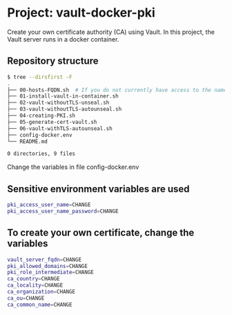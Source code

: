 # Project: vault-docker-pki

Create your own certificate authority (CA) using Vault.
In this project, the Vault server runs in a docker container.

## Repository structure

```sh
$ tree --dirsfirst -F
.
├── 00-hosts-FQDN.sh  # If you do not currently have access to the name server (DNS), then first of all run the 00-hosts-FQDN.sh script
├── 01-install-vault-in-container.sh
├── 02-vault-withoutTLS-unseal.sh     
├── 03-vault-withoutTLS-autounseal.sh
├── 04-creating-PKI.sh
├── 05-generate-cert-vault.sh
├── 06-vault-withTLS-autounseal.sh   
├── config-docker.env
└── README.md

0 directories, 9 files
```

Change the variables in file config-docker.env

## Sensitive environment variables are used

```sh
pki_access_user_name=CHANGE
pki_access_user_name_password=CHANGE
```

## To create your own certificate, change the variables

```sh
vault_server_fqdn=CHANGE
pki_allowed_domains=CHANGE
pki_role_intermediate=CHANGE
ca_country=CHANGE
ca_locality=CHANGE
ca_organization=CHANGE
ca_ou=CHANGE
ca_common_name=CHANGE
```
